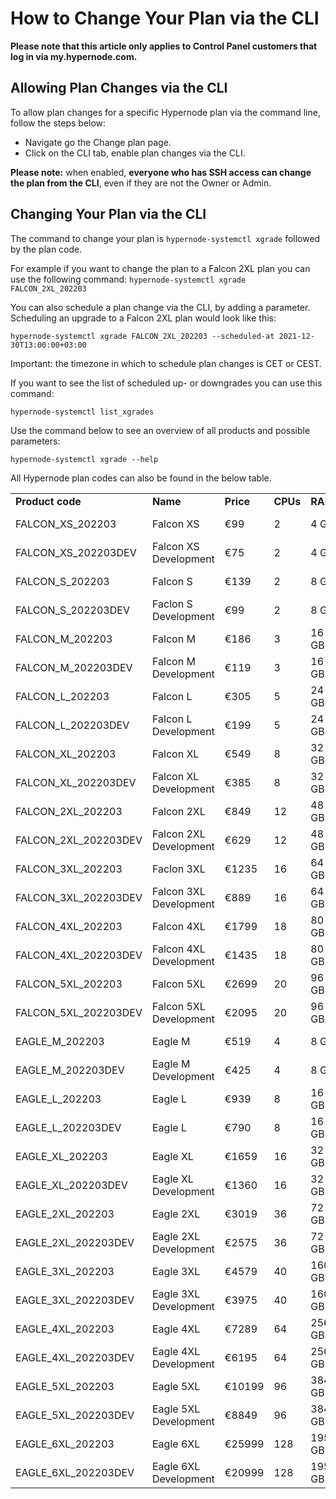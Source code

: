 <!-- source: https://support.hypernode.com/en/services/control-panel/how-to-change-your-plan-via-the-cli/ -->

# How to Change Your Plan via the CLI

**Please note that this article only applies to Control Panel customers that log in via my.hypernode.com.**

## Allowing Plan Changes via the CLI

To allow plan changes for a specific Hypernode plan via the command line, follow the steps below:

- Navigate go the Change plan page.
- Click on the CLI tab, enable plan changes via the CLI.

**Please note:** when enabled, **everyone who has SSH access can change the plan from the CLI**, even if they are not the Owner or Admin.

## Changing Your Plan via the CLI

The command to change your plan is `hypernode-systemctl xgrade` followed by the plan code.

For example if you want to change the plan to a Falcon 2XL plan you can use the following command: `hypernode-systemctl xgrade FALCON_2XL_202203`

You can also schedule a plan change via the CLI, by adding a parameter. Scheduling an upgrade to a Falcon 2XL plan would look like this:

`hypernode-systemctl xgrade FALCON_2XL_202203 --scheduled-at 2021-12-30T13:00:00+03:00`

Important: the timezone in which to schedule plan changes is CET or CEST.

If you want to see the list of scheduled up- or downgrades you can use this command:

`hypernode-systemctl list_xgrades`

Use the command below to see an overview of all products and possible parameters:

`hypernode-systemctl xgrade --help`

All Hypernode plan codes can also be found in the below table.

|                      |                        |           |          |         |          |                    |
| -------------------- | ---------------------- | --------- | -------- | ------- | -------- | ------------------ |
| **Product code**     | **Name**               | **Price** | **CPUs** | **RAM** | **Disk** | **Provider**       |
| FALCON_XS_202203     | Falcon XS              | €99       | 2        | 4 GB    | 44 GB    | Combell OpenStack  |
| FALCON_XS_202203DEV  | Falcon XS Development  | €75       | 2        | 4 GB    | 44 GB    | Combell OpenStack  |
| FALCON_S_202203      | Falcon S               | €139      | 2        | 8 GB    | 44 GB    | Combell OpenStack  |
| FALCON_S_202203DEV   | Faclon S Development   | €99       | 2        | 8 GB    | 44 GB    | Combell OpenStack  |
| FALCON_M_202203      | Falcon M               | €186      | 3        | 16 GB   | 62 GB    | Combell OpenStack  |
| FALCON_M_202203DEV   | Falcon M Development   | €119      | 3        | 16 GB   | 62 GB    | Combell OpenStack  |
| FALCON_L_202203      | Falcon L               | €305      | 5        | 24 GB   | 138 GB   | Combell OpenStack  |
| FALCON_L_202203DEV   | Falcon L Development   | €199      | 5        | 24 GB   | 138 GB   | Combell OpenStack  |
| FALCON_XL_202203     | Falcon XL              | €549      | 8        | 32 GB   | 286 GB   | Combell OpenStack  |
| FALCON_XL_202203DEV  | Falcon XL Development  | €385      | 8        | 32 GB   | 286 GB   | Combell OpenStack  |
| FALCON_2XL_202203    | Falcon 2XL             | €849      | 12       | 48 GB   | 606 GB   | Combell OpenStack  |
| FALCON_2XL_202203DEV | Falcon 2XL Development | €629      | 12       | 48 GB   | 606 GB   | Combell OpenStack  |
| FALCON_3XL_202203    | Faclon 3XL             | €1235     | 16       | 64 GB   | 901 GB   | Combell OpenStack  |
| FALCON_3XL_202203DEV | Falcon 3XL Development | €889      | 16       | 64 GB   | 901 GB   | Combell OpenStack  |
| FALCON_4XL_202203    | Falcon 4XL             | €1799     | 18       | 80 GB   | 1206 GB  | Combell OpenStack  |
| FALCON_4XL_202203DEV | Falcon 4XL Development | €1435     | 18       | 80 GB   | 1206 GB  | Combell OpenStack  |
| FALCON_5XL_202203    | Falcon 5XL             | €2699     | 20       | 96 GB   | 1812 GB  | Combell OpenStack  |
| FALCON_5XL_202203DEV | Falcon 5XL Development | €2095     | 20       | 96 GB   | 1812GB   | Combell OpenStack  |
| EAGLE_M_202203       | Eagle M                | €519      | 4        | 8 GB    | 250 GB   | Amazon (Frankfurt) |
| EAGLE_M_202203DEV    | Eagle M Development    | €425      | 4        | 8 GB    | 250 GB   | Amazon (Frankfurt) |
| EAGLE_L_202203       | Eagle L                | €939      | 8        | 16 GB   | 500 GB   | Amazon (Frankfurt  |
| EAGLE_L_202203DEV    | Eagle L                | €790      | 8        | 16 GB   | 500 GB   | Amazon (Frankfurt) |
| EAGLE_XL_202203      | Eagle XL               | €1659     | 16       | 32 GB   | 750 GB   | Amazon (Frankfurt) |
| EAGLE_XL_202203DEV   | Eagle XL Development   | €1360     | 16       | 32 GB   | 750 GB   | Amazon (Frankfurt) |
| EAGLE_2XL_202203     | Eagle 2XL              | €3019     | 36       | 72 GB   | 1000 GB  | Amazon (Frankfurt) |
| EAGLE_2XL_202203DEV  | Eagle 2XL Development  | €2575     | 36       | 72 GB   | 1000 GB  | Amazon (Frankfurt) |
| EAGLE_3XL_202203     | Eagle 3XL              | €4579     | 40       | 160 GB  | 1000 GB  | Amazon (Frankfurt) |
| EAGLE_3XL_202203DEV  | Eagle 3XL Development  | €3975     | 40       | 160 GB  | 1000 GB  | Amazon (Frankfurt) |
| EAGLE_4XL_202203     | Eagle 4XL              | €7289     | 64       | 256 GB  | 1000 GB  | Amazon (Frankfurt) |
| EAGLE_4XL_202203DEV  | Eagle 4XL Development  | €6195     | 64       | 256 GB  | 1000 GB  | Amazon (Frankfurt) |
| EAGLE_5XL_202203     | Eagle 5XL              | €10199    | 96       | 384 GB  | 1000 GB  | Amazon (Frankfurt) |
| EAGLE_5XL_202203DEV  | Eagle 5XL Development  | €8849     | 96       | 384 GB  | 1000 GB  | Amazon (Frankfurt) |
| EAGLE_6XL_202203     | Eagle 6XL              | €25999    | 128      | 1952 GB | 1000 GB  | Amazon (Frankfurt) |
| EAGLE_6XL_202203DEV  | Eagle 6XL Development  | €20999    | 128      | 1952 GB | 1000 GB  | Amazon (Frankfurt) |
